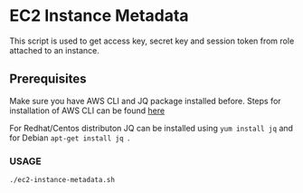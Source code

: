 # EC2 Instance Metadata 

This script is used to get access key, secret key and session token from role attached to an instance.

## Prerequisites

Make sure you have AWS CLI and JQ package installed before. Steps for installation of AWS CLI can be found [here](https://docs.aws.amazon.com/cli/latest/userguide/cli-chap-install.html)

For Redhat/Centos distributon JQ can be installed using ```yum install jq``` and for Debian ```apt-get install jq ```.


### USAGE
```
./ec2-instance-metadata.sh 
```